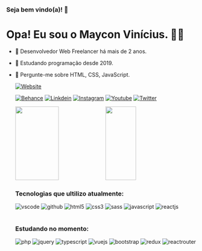### Seja bem vindo(a)! 🤝
# Opa! Eu sou o Maycon Vinícius. 👨‍💻

- 🔭 Desenvolvedor Web Freelancer há mais de 2 anos.
- 🌱 Estudando programação desde 2019.
- 💬 Pergunte-me sobre HTML, CSS, JavaScript.

    [![Website](https://img.shields.io/website?label=mayconviniciusdev.com&style=for-the-badge&up_color=0e7178&up&up_message=Clique&url=https://mayconviniciusdev.com/)](https://mayconviniciusdev.com/)

    [![Behance](https://img.shields.io/badge/-Behance-536D88?style=for-the-badge&logo=behance&logoColor=white)](https://www.behance.net/mayconviniciusdev)
    [![Linkdein](https://img.shields.io/badge/LinkedIn-0e7178?style=for-the-badge&logo=linkedin&logoColor=white)](https://www.linkedin.com/in/mayconviniciusdev/)
    [![Instagram](https://img.shields.io/badge/Instagram-536D88?style=for-the-badge&logo=instagram&logoColor=white)](https://www.instagram.com/mayconviniciusdev)
    [![Youtube](https://img.shields.io/badge/YouTube-0e7178?style=for-the-badge&logo=youtube&logoColor=white)](https://www.youtube.com/@mayconviniciusdev)
    [![Twitter](https://img.shields.io/badge/Twitter-536D88?style=for-the-badge&logo=twitter&logoColor=white)](https://twitter.com/maycondeveloper)

    <div >
    <img width="49%" height="195px" src="https://github-readme-stats.vercel.app/api?username=mayconviniciusdev&title_color=0e7178&hide_border=true&icon_color=0e7178&text_color=0e7178&theme=transparent&show_icons=true"/>
    <img width="41%" height="195px" src="https://github-readme-stats.vercel.app/api/top-langs/?username=mayconviniciusdev&hide_border=true&title_color=536D88&text_color=536D88&theme=transparent"/>
    </div>

    ### Tecnologias que ultilizo atualmente:
    <div style="display: inline_block">
    <img  alt="vscode" src="https://img.shields.io/badge/Visual_Studio_Code-0E7178?style=for-the-badge&logo=visual%20studio%20code&logoColor=white"/>
    <img alt="github" src="https://img.shields.io/badge/GitHub-536D88?style=for-the-badge&logo=github&logoColor=white"/>
    <img  alt="html5" src="https://img.shields.io/badge/HTML5-0E7178?style=for-the-badge&logo=html5&logoColor=white"/>
    <img  alt="css3" src="https://img.shields.io/badge/CSS3-536D88?style=for-the-badge&logo=css3&logoColor=white"/>
    <img  alt="sass" src="https://img.shields.io/badge/Sass-0E7178?style=for-the-badge&logo=sass&logoColor=white"/>
    <img  alt="javascript" src="https://img.shields.io/badge/JavaScript-536D88?style=for-the-badge&logo=javascript&logoColor=black"/>
    <img  alt="reactjs" src="https://img.shields.io/badge/React-0e7178?style=for-the-badge&logo=react&logoColor=61DAFB">
    </div>
    </br>
    
    ### Estudando no momento:
    <div style="display: inline_block">
    <img  alt="php" src="https://img.shields.io/badge/PHP-0e7178?style=for-the-badge&logo=php&logoColor=white"/>
    <img  alt="jquery" src="https://img.shields.io/badge/jQuery-536D88?style=for-the-badge&logo=jquery&logoColor=white">
    <img  alt="typescript" src="https://img.shields.io/badge/TypeScript-0e7178?style=for-the-badge&logo=typescript&logoColor=white"/>
    <img  alt="vuejs" src="https://img.shields.io/badge/Vue.js-536D88?style=for-the-badge&logo=vue.js&logoColor=4FC08D"/>
    <img  alt="bootstrap" src="https://img.shields.io/badge/Bootstrap-0e7178?style=for-the-badge&logo=bootstrap&logoColor=white"/>
    <img  alt="redux" src="https://img.shields.io/badge/Redux-536D88?style=for-the-badge&logo=redux&logoColor=white">
    <img  alt="reactrouter" src="https://img.shields.io/badge/React_Router-0e7178?style=for-the-badge&logo=react-router&logoColor=white">
    </div>
